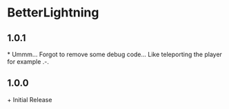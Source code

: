 # BetterLightning

## 1.0.1

\* Ummm... Forgot to remove some debug code... Like teleporting the player for example .-.<br>

## 1.0.0

\+ Initial Release<br>
